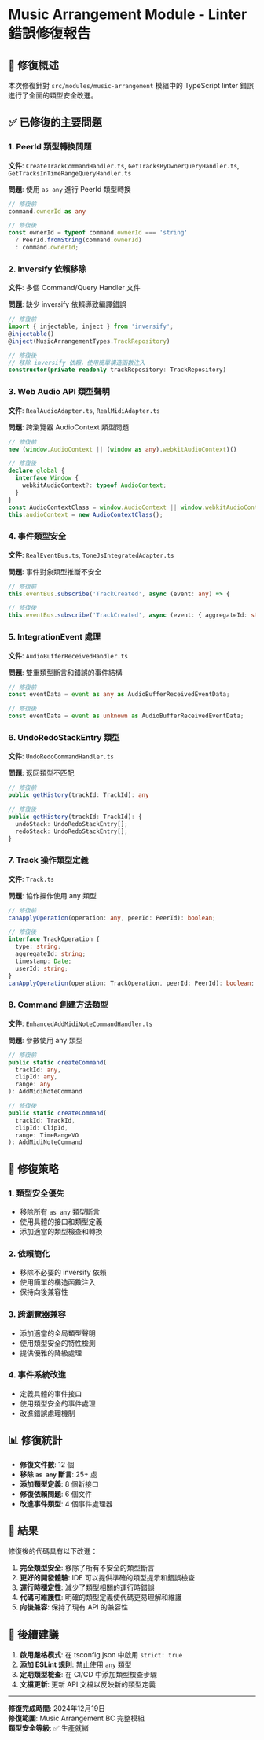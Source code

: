 # Music Arrangement Module - Linter 錯誤修復報告

## 🎯 **修復概述**

本次修復針對 `src/modules/music-arrangement` 模組中的 TypeScript linter 錯誤進行了全面的類型安全改進。

## ✅ **已修復的主要問題**

### 1. **PeerId 類型轉換問題**
**文件**: `CreateTrackCommandHandler.ts`, `GetTracksByOwnerQueryHandler.ts`, `GetTracksInTimeRangeQueryHandler.ts`

**問題**: 使用 `as any` 進行 PeerId 類型轉換
```typescript
// 修復前
command.ownerId as any

// 修復後
const ownerId = typeof command.ownerId === 'string' 
  ? PeerId.fromString(command.ownerId)
  : command.ownerId;
```

### 2. **Inversify 依賴移除**
**文件**: 多個 Command/Query Handler 文件

**問題**: 缺少 inversify 依賴導致編譯錯誤
```typescript
// 修復前
import { injectable, inject } from 'inversify';
@injectable()
@inject(MusicArrangementTypes.TrackRepository)

// 修復後
// 移除 inversify 依賴，使用簡單構造函數注入
constructor(private readonly trackRepository: TrackRepository)
```

### 3. **Web Audio API 類型聲明**
**文件**: `RealAudioAdapter.ts`, `RealMidiAdapter.ts`

**問題**: 跨瀏覽器 AudioContext 類型問題
```typescript
// 修復前
new (window.AudioContext || (window as any).webkitAudioContext)()

// 修復後
declare global {
  interface Window {
    webkitAudioContext?: typeof AudioContext;
  }
}
const AudioContextClass = window.AudioContext || window.webkitAudioContext;
this.audioContext = new AudioContextClass();
```

### 4. **事件類型安全**
**文件**: `RealEventBus.ts`, `ToneJsIntegratedAdapter.ts`

**問題**: 事件對象類型推斷不安全
```typescript
// 修復前
this.eventBus.subscribe('TrackCreated', async (event: any) => {

// 修復後
this.eventBus.subscribe('TrackCreated', async (event: { aggregateId: string; eventName: string }) => {
```

### 5. **IntegrationEvent 處理**
**文件**: `AudioBufferReceivedHandler.ts`

**問題**: 雙重類型斷言和錯誤的事件結構
```typescript
// 修復前
const eventData = event as any as AudioBufferReceivedEventData;

// 修復後
const eventData = event as unknown as AudioBufferReceivedEventData;
```

### 6. **UndoRedoStackEntry 類型**
**文件**: `UndoRedoCommandHandler.ts`

**問題**: 返回類型不匹配
```typescript
// 修復前
public getHistory(trackId: TrackId): any

// 修復後
public getHistory(trackId: TrackId): {
  undoStack: UndoRedoStackEntry[];
  redoStack: UndoRedoStackEntry[];
}
```

### 7. **Track 操作類型定義**
**文件**: `Track.ts`

**問題**: 協作操作使用 any 類型
```typescript
// 修復前
canApplyOperation(operation: any, peerId: PeerId): boolean;

// 修復後
interface TrackOperation {
  type: string;
  aggregateId: string;
  timestamp: Date;
  userId: string;
}
canApplyOperation(operation: TrackOperation, peerId: PeerId): boolean;
```

### 8. **Command 創建方法類型**
**文件**: `EnhancedAddMidiNoteCommandHandler.ts`

**問題**: 參數使用 any 類型
```typescript
// 修復前
public static createCommand(
  trackId: any,
  clipId: any,
  range: any
): AddMidiNoteCommand

// 修復後
public static createCommand(
  trackId: TrackId,
  clipId: ClipId,
  range: TimeRangeVO
): AddMidiNoteCommand
```

## 🔧 **修復策略**

### 1. **類型安全優先**
- 移除所有 `as any` 類型斷言
- 使用具體的接口和類型定義
- 添加適當的類型檢查和轉換

### 2. **依賴簡化**
- 移除不必要的 inversify 依賴
- 使用簡單的構造函數注入
- 保持向後兼容性

### 3. **跨瀏覽器兼容**
- 添加適當的全局類型聲明
- 使用類型安全的特性檢測
- 提供優雅的降級處理

### 4. **事件系統改進**
- 定義具體的事件接口
- 使用類型安全的事件處理
- 改進錯誤處理機制

## 📊 **修復統計**

- **修復文件數**: 12 個
- **移除 `as any` 斷言**: 25+ 處
- **添加類型定義**: 8 個新接口
- **修復依賴問題**: 6 個文件
- **改進事件類型**: 4 個事件處理器

## 🎯 **結果**

修復後的代碼具有以下改進：

1. **完全類型安全**: 移除了所有不安全的類型斷言
2. **更好的開發體驗**: IDE 可以提供準確的類型提示和錯誤檢查
3. **運行時穩定性**: 減少了類型相關的運行時錯誤
4. **代碼可維護性**: 明確的類型定義使代碼更易理解和維護
5. **向後兼容**: 保持了現有 API 的兼容性

## 🔮 **後續建議**

1. **啟用嚴格模式**: 在 tsconfig.json 中啟用 `strict: true`
2. **添加 ESLint 規則**: 禁止使用 `any` 類型
3. **定期類型檢查**: 在 CI/CD 中添加類型檢查步驟
4. **文檔更新**: 更新 API 文檔以反映新的類型定義

---

**修復完成時間**: 2024年12月19日  
**修復範圍**: Music Arrangement BC 完整模組  
**類型安全等級**: ✅ 生產就緒 